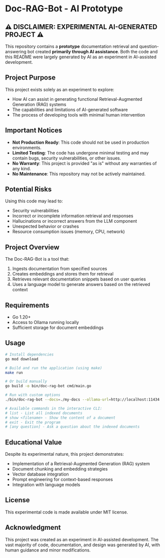 # Doc-RAG-Bot - AI Prototype

## ⚠️ DISCLAIMER: EXPERIMENTAL AI-GENERATED PROJECT ⚠️

This repository contains a **prototype** documentation retrieval and question-answering bot created **primarily through AI assistance**. Both the code and this README were largely generated by AI as an experiment in AI-assisted development.

## Project Purpose

This project exists solely as an experiment to explore:
- How AI can assist in generating functional Retrieval-Augmented Generation (RAG) systems
- The capabilities and limitations of AI-generated software
- The process of developing tools with minimal human intervention

## Important Notices

- **Not Production Ready**: This code should not be used in production environments.
- **Limited Testing**: The code has undergone minimal testing and may contain bugs, security vulnerabilities, or other issues.
- **No Warranty**: This project is provided "as is" without any warranties of any kind.
- **No Maintenance**: This repository may not be actively maintained.

## Potential Risks

Using this code may lead to:
- Security vulnerabilities
- Incorrect or incomplete information retrieval and responses
- Hallucinations or incorrect answers from the LLM component
- Unexpected behavior or crashes
- Resource consumption issues (memory, CPU, network)

## Project Overview

The Doc-RAG-Bot is a tool that:
1. Ingests documentation from specified sources
2. Creates embeddings and stores them for retrieval
3. Retrieves relevant documentation snippets based on user queries
4. Uses a language model to generate answers based on the retrieved context

## Requirements

- Go 1.20+
- Access to Ollama running locally
- Sufficient storage for document embeddings

## Usage

```bash
# Install dependencies
go mod download

# Build and run the application (using make)
make run

# Or build manually
go build -o bin/doc-rag-bot cmd/main.go

# Run with custom options
./bin/doc-rag-bot --docs=./my-docs --ollama-url=http://localhost:11434 --embedding-model=llama3 --llm-model=qwen2.5

# Available commands in the interactive CLI:
# list - List all indexed documents
# show <filename> - Show the content of a document
# exit - Exit the program
# [any question] - Ask a question about the indexed documents
```

## Educational Value

Despite its experimental nature, this project demonstrates:
- Implementation of a Retrieval-Augmented Generation (RAG) system
- Document chunking and embedding strategies
- Vector database integration
- Prompt engineering for context-based responses
- Integration with language models

## License

This experimental code is made available under MIT license.

## Acknowledgment

This project was created as an experiment in AI-assisted development. The vast majority of code, documentation, and design was generated by AI, with human guidance and minor modifications. 
